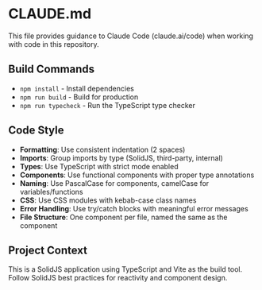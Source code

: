 # CLAUDE.md

This file provides guidance to Claude Code (claude.ai/code) when working with code in this repository.

## Build Commands
- `npm install` - Install dependencies
- `npm run build` - Build for production
- `npm run typecheck` - Run the TypeScript type checker

## Code Style
- **Formatting**: Use consistent indentation (2 spaces)
- **Imports**: Group imports by type (SolidJS, third-party, internal)
- **Types**: Use TypeScript with strict mode enabled
- **Components**: Use functional components with proper type annotations
- **Naming**: Use PascalCase for components, camelCase for variables/functions
- **CSS**: Use CSS modules with kebab-case class names
- **Error Handling**: Use try/catch blocks with meaningful error messages
- **File Structure**: One component per file, named the same as the component

## Project Context
This is a SolidJS application using TypeScript and Vite as the build tool. Follow SolidJS best practices for reactivity and component design.
